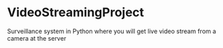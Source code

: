 # VideoStreamingProject
Surveillance system in Python where you will get live video stream from a camera at the server
